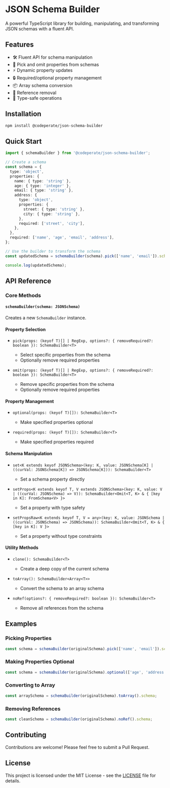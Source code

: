# JSON Schema Builder

A powerful TypeScript library for building, manipulating, and transforming JSON schemas with a fluent API.

## Features

- 🛠️ Fluent API for schema manipulation
- 🔄 Pick and omit properties from schemas
- ⚡ Dynamic property updates
- 🔒 Required/optional property management
- 📦 Array schema conversion
- 🔄 Reference removal
- 🧬 Type-safe operations

## Installation

```bash
npm install @codeperate/json-schema-builder
```

## Quick Start

```typescript
import { schemaBuilder } from '@codeperate/json-schema-builder';

// Create a schema
const schema = {
  type: 'object',
  properties: {
    name: { type: 'string' },
    age: { type: 'integer' },
    email: { type: 'string' },
    address: {
      type: 'object',
      properties: {
        street: { type: 'string' },
        city: { type: 'string' },
      },
      required: ['street', 'city'],
    },
  },
  required: ['name', 'age', 'email', 'address'],
};

// Use the builder to transform the schema
const updatedSchema = schemaBuilder(schema).pick(['name', 'email']).schema;

console.log(updatedSchema);
```

## API Reference

### Core Methods

#### `schemaBuilder(schema: JSONSchema)`

Creates a new `SchemaBuilder` instance.

#### Property Selection

- `pick(props: (keyof T)[] | RegExp, options?: { removeRequired?: boolean }): SchemaBuilder<T>`

  - Select specific properties from the schema
  - Optionally remove required properties

- `omit(props: (keyof T)[] | RegExp, options?: { removeRequired?: boolean }): SchemaBuilder<T>`
  - Remove specific properties from the schema
  - Optionally remove required properties

#### Property Management

- `optional(props: (keyof T)[]): SchemaBuilder<T>`

  - Make specified properties optional

- `required(props: (keyof T)[]): SchemaBuilder<T>`
  - Make specified properties required

#### Schema Manipulation

- `set<K extends keyof JSONSchema>(key: K, value: JSONSchema[K] | ((curVal: JSONSchema[K]) => JSONSchema[K])): SchemaBuilder<T>`

  - Set a schema property directly

- `setProps<K extends keyof T, V extends JSONSchema>(key: K, value: V | ((curVal: JSONSchema) => V)): SchemaBuilder<Omit<T, K> & { [key in K]: FromSchema<V> }>`

  - Set a property with type safety

- `setPropsRaw<K extends keyof T, V = any>(key: K, value: JSONSchema | ((curVal: JSONSchema) => JSONSchema)): SchemaBuilder<Omit<T, K> & { [key in K]: V }>`
  - Set a property without type constraints

#### Utility Methods

- `clone(): SchemaBuilder<T>`

  - Create a deep copy of the current schema

- `toArray(): SchemaBuilder<Array<T>>`

  - Convert the schema to an array schema

- `noRef(options?: { removeRequired?: boolean }): SchemaBuilder<T>`
  - Remove all references from the schema

## Examples

### Picking Properties

```typescript
const schema = schemaBuilder(originalSchema).pick(['name', 'email']).schema;
```

### Making Properties Optional

```typescript
const schema = schemaBuilder(originalSchema).optional(['age', 'address']).schema;
```

### Converting to Array

```typescript
const arraySchema = schemaBuilder(originalSchema).toArray().schema;
```

### Removing References

```typescript
const cleanSchema = schemaBuilder(originalSchema).noRef().schema;
```

## Contributing

Contributions are welcome! Please feel free to submit a Pull Request.

## License

This project is licensed under the MIT License - see the [LICENSE](LICENSE) file for details.
